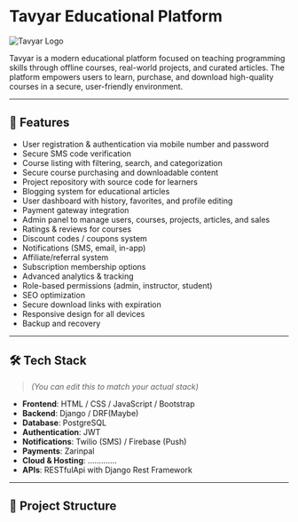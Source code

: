 # Tavyar Educational Platform

![Tavyar Logo](link-to-your-logo-if-you-have-one)  

Tavyar is a modern educational platform focused on teaching programming skills through offline courses, real-world projects, and curated articles. The platform empowers users to learn, purchase, and download high-quality courses in a secure, user-friendly environment.

---

## 🚀 Features

- User registration & authentication via mobile number and password
- Secure SMS code verification
- Course listing with filtering, search, and categorization
- Secure course purchasing and downloadable content
- Project repository with source code for learners
- Blogging system for educational articles
- User dashboard with history, favorites, and profile editing
- Payment gateway integration
- Admin panel to manage users, courses, projects, articles, and sales
- Ratings & reviews for courses
- Discount codes / coupons system
- Notifications (SMS, email, in-app)
- Affiliate/referral system
- Subscription membership options
- Advanced analytics & tracking
- Role-based permissions (admin, instructor, student)
- SEO optimization
- Secure download links with expiration
- Responsive design for all devices
- Backup and recovery

---

## 🛠️ Tech Stack

> *(You can edit this to match your actual stack)*

- **Frontend**: HTML / CSS / JavaScript / Bootstrap 
- **Backend**: Django / DRF(Maybe)
- **Database**: PostgreSQL
- **Authentication**: JWT 
- **Notifications**: Twilio (SMS) / Firebase (Push)
- **Payments**: Zarinpal
- **Cloud & Hosting**: .............
- **APIs**: RESTfulApi with Django Rest Framework

---

## 📂 Project Structure

